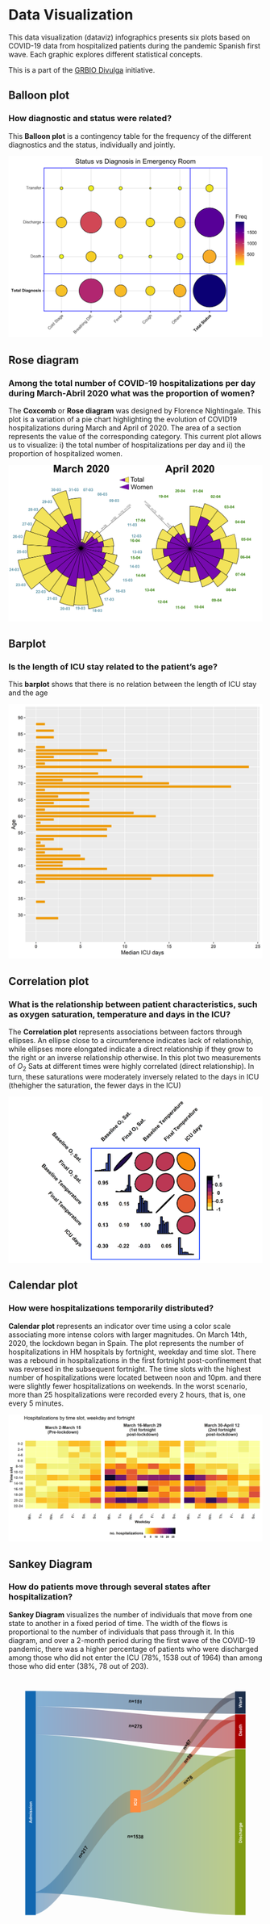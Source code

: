 # Data Visualization 

This data visualization (dataviz) infographics presents six plots based on COVID-19 data from hospitalized patients during the pandemic Spanish first wave. Each graphic explores different statistical concepts.

This is a part of the [GRBIO Divulga](https://grbio.upc.edu/en/grbio-divulga/grbio-divulga) initiative.

## Balloon plot

### **How diagnostic and status were related?**

This **Balloon plot** is a contingency table for the frequency of the different diagnostics and the status, individually and jointly.

![balloon](figures/balloon.png)


## Rose diagram

### **Among the total number of COVID-19 hospitalizations per day during March-Abril 2020 what was the proportion of women?**

The **Coxcomb** or **Rose diagram** was designed by Florence Nightingale. This plot is a variation of a pie chart highlighting the evolution of COVID19 hospitalizations during March and April of 2020. The area of a section represents the value of the corresponding category. This current plot allows us to visualize: i) the total number of hospitalizations per day and ii) the proportion of hospitalized women.

![coxcomb](figures/coxcomb.png)

## Barplot

### **Is the length of ICU stay related to the patient’s age?**

This **barplot** shows that there is no relation between the length of ICU stay and the age

![barplot](figures/bar_plot.png)

## Correlation plot

### **What is the relationship between patient characteristics, such as oxygen saturation, temperature and days in the ICU?**

The **Correlation plot** represents associations between factors through ellipses. An ellipse close to a circumference indicates lack of relationship, while ellipses more elongated indicate a direct relationship if they grow to the right or an inverse relationship otherwise. In this plot two measurements of $O_2$ Sats at different times were highly correlated (direct relationship). In turn, these saturations were moderately inversely related to the days in ICU (thehigher the saturation, the fewer days in the ICU)

![correlation](figures/correlation_plot.png)

## Calendar plot

### **How were hospitalizations temporarily distributed?**

**Calendar plot** represents an indicator over time using a color scale associating more intense colors with larger magnitudes. On March 14th, 2020, the lockdown began in Spain. The plot represents the number of hospitalizations in HM hospitals by fortnight, weekday and time slot. There was a rebound in hospitalizations in the first fortnight post-confinement that was reversed in the subsequent fortnight. The time slots with the highest number of hospitalizations were located between noon and 10pm.  and there were slightly fewer hospitalizations on weekends. In the worst scenario, more than 25 hospitalizations were recorded every 2 hours, that is, one every 5 minutes.

![calendar](figures/calendar_plot.png)

## Sankey Diagram

### **How do patients move through several states after hospitalization?**

**Sankey Diagram** visualizes the number of individuals that move from one state to another in a fixed period of time. The width of the flows is proportional to the number of individuals that pass through it. In this diagram, and over a 2-month period during the first wave of the COVID-19 pandemic, there was a higher percentage of patients who were discharged among those who did not enter the ICU (78%, 1538 out of 1964) than among those who did enter (38%, 78 out of 203).

![sankey](figures/sankey_diagram.png)
